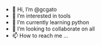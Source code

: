 - 👋 Hi, I’m @gcgato
- 👀 I’m interested in tools
- 🌱 I’m currently learning python
- 💞️ I’m looking to collaborate on all
- 📫 How to reach me ...

<!---
gcgato/gcgato is a ✨ special ✨ repository because its `README.md` (this file) appears on your GitHub profile.
You can click the Preview link to take a look at your changes.
--->
